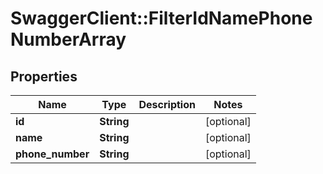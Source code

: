 # SwaggerClient::FilterIdNamePhoneNumberArray

## Properties
Name | Type | Description | Notes
------------ | ------------- | ------------- | -------------
**id** | **String** |  | [optional] 
**name** | **String** |  | [optional] 
**phone_number** | **String** |  | [optional] 



